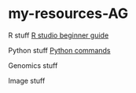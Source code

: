 # my-resources-AG

R stuff
[R studio beginner guide](https://education.rstudio.com/learn/beginner/)

Python stuff
[Python commands](https://www.interviewbit.com/blog/python-commands/)

Genomics stuff

Image stuff
